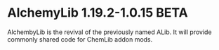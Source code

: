 # AlchemyLib 1.19.2-1.0.15 BETA

AlchembyLib is the revival of the previously named ALib. It will provide commonly shared code for ChemLib addon mods.